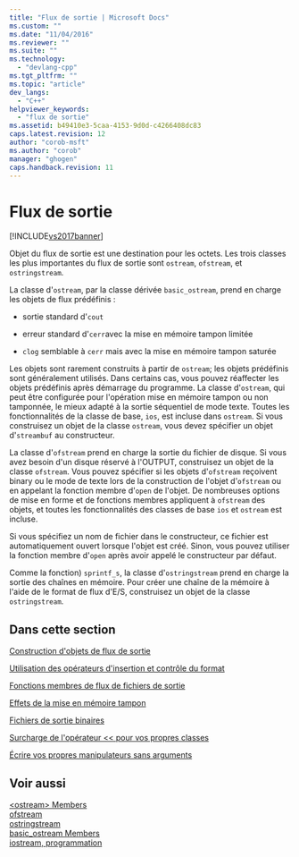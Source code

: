 ```yaml
---
title: "Flux de sortie | Microsoft Docs"
ms.custom: ""
ms.date: "11/04/2016"
ms.reviewer: ""
ms.suite: ""
ms.technology: 
  - "devlang-cpp"
ms.tgt_pltfrm: ""
ms.topic: "article"
dev_langs: 
  - "C++"
helpviewer_keywords: 
  - "flux de sortie"
ms.assetid: b49410e3-5caa-4153-9d0d-c4266408dc83
caps.latest.revision: 12
author: "corob-msft"
ms.author: "corob"
manager: "ghogen"
caps.handback.revision: 11
---
```

# Flux de sortie
[!INCLUDE[vs2017banner](../assembler/inline/includes/vs2017banner.md)]

Objet du flux de sortie est une destination pour les octets.  Les trois classes les plus importantes du flux de sortie sont `ostream`, `ofstream`, et `ostringstream`.  
  
 La classe d'`ostream`, par la classe dérivée `basic_ostream`, prend en charge les objets de flux prédéfinis :  
  
-   sortie standard d'`cout`  
  
-   erreur standard d'`cerr`avec la mise en mémoire tampon limitée  
  
-   `clog` semblable à `cerr` mais avec la mise en mémoire tampon saturée  
  
 Les objets sont rarement construits à partir de `ostream`; les objets prédéfinis sont généralement utilisés.  Dans certains cas, vous pouvez réaffecter les objets prédéfinis après démarrage du programme.  La classe d'`ostream`, qui peut être configurée pour l'opération mise en mémoire tampon ou non tamponnée, le mieux adapté à la sortie séquentiel de mode texte.  Toutes les fonctionnalités de la classe de base, `ios`, est incluse dans `ostream`.  Si vous construisez un objet de la classe `ostream`, vous devez spécifier un objet d'`streambuf` au constructeur.  
  
 La classe d'`ofstream` prend en charge la sortie du fichier de disque.  Si vous avez besoin d'un disque réservé à l'OUTPUT, construisez un objet de la classe `ofstream`.  Vous pouvez spécifier si les objets d'`ofstream` reçoivent binary ou le mode de texte lors de la construction de l'objet d'`ofstream` ou en appelant la fonction membre d'`open` de l'objet.  De nombreuses options de mise en forme et de fonctions membres appliquent à `ofstream` des objets, et toutes les fonctionnalités des classes de base `ios` et `ostream` est incluse.  
  
 Si vous spécifiez un nom de fichier dans le constructeur, ce fichier est automatiquement ouvert lorsque l'objet est créé.  Sinon, vous pouvez utiliser la fonction membre d'`open` après avoir appelé le constructeur par défaut.  
  
 Comme la fonction\) `sprintf_s`, la classe d'`ostringstream` prend en charge la sortie des chaînes en mémoire.  Pour créer une chaîne de la mémoire à l'aide de le format de flux d'E\/S, construisez un objet de la classe `ostringstream`.  
  
## Dans cette section  
 [Construction d'objets de flux de sortie](../standard-library/constructing-output-stream-objects.md)  
  
 [Utilisation des opérateurs d'insertion et contrôle du format](../standard-library/using-insertion-operators-and-controlling-format.md)  
  
 [Fonctions membres de flux de fichiers de sortie](../standard-library/output-file-stream-member-functions.md)  
  
 [Effets de la mise en mémoire tampon](../standard-library/effects-of-buffering.md)  
  
 [Fichiers de sortie binaires](../standard-library/binary-output-files.md)  
  
 [Surcharge de l'opérateur \<\< pour vos propres classes](../standard-library/overloading-the-output-operator-for-your-own-classes.md)  
  
 [Écrire vos propres manipulateurs sans arguments](../standard-library/writing-your-own-manipulators-without-arguments.md)  
  
## Voir aussi  
 [\<ostream\> Members](http://msdn.microsoft.com/fr-fr/a5afd034-0e3c-41ee-bbd7-468d9188da1d)   
 [ofstream](../Topic/ofstream.md)   
 [ostringstream](../Topic/ostringstream.md)   
 [basic\_ostream Members](http://msdn.microsoft.com/fr-fr/82e5cc91-7c0c-4950-a8ce-ac779cfbbd93)   
 [iostream, programmation](../standard-library/iostream-programming.md)
